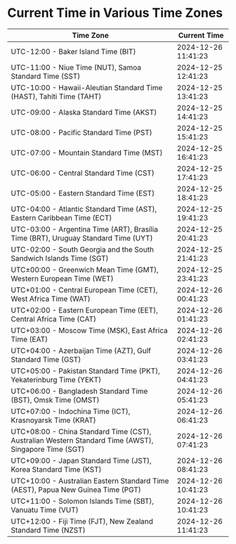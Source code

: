 # Current Time in Various Time Zones

| Time Zone | Current Time |
|-----------|--------------|
| UTC-12:00 - Baker Island Time (BIT) | 2024-12-26 11:41:23 |
| UTC-11:00 - Niue Time (NUT), Samoa Standard Time (SST) | 2024-12-25 12:41:23 |
| UTC-10:00 - Hawaii-Aleutian Standard Time (HAST), Tahiti Time (TAHT) | 2024-12-25 13:41:23 |
| UTC-09:00 - Alaska Standard Time (AKST) | 2024-12-25 14:41:23 |
| UTC-08:00 - Pacific Standard Time (PST) | 2024-12-25 15:41:23 |
| UTC-07:00 - Mountain Standard Time (MST) | 2024-12-25 16:41:23 |
| UTC-06:00 - Central Standard Time (CST) | 2024-12-25 17:41:23 |
| UTC-05:00 - Eastern Standard Time (EST) | 2024-12-25 18:41:23 |
| UTC-04:00 - Atlantic Standard Time (AST), Eastern Caribbean Time (ECT) | 2024-12-25 19:41:23 |
| UTC-03:00 - Argentina Time (ART), Brasília Time (BRT), Uruguay Standard Time (UYT) | 2024-12-25 20:41:23 |
| UTC-02:00 - South Georgia and the South Sandwich Islands Time (SGT) | 2024-12-25 21:41:23 |
| UTC±00:00 - Greenwich Mean Time (GMT), Western European Time (WET) | 2024-12-25 23:41:23 |
| UTC+01:00 - Central European Time (CET), West Africa Time (WAT) | 2024-12-26 00:41:23 |
| UTC+02:00 - Eastern European Time (EET), Central Africa Time (CAT) | 2024-12-26 01:41:23 |
| UTC+03:00 - Moscow Time (MSK), East Africa Time (EAT) | 2024-12-26 02:41:23 |
| UTC+04:00 - Azerbaijan Time (AZT), Gulf Standard Time (GST) | 2024-12-26 03:41:23 |
| UTC+05:00 - Pakistan Standard Time (PKT), Yekaterinburg Time (YEKT) | 2024-12-26 04:41:23 |
| UTC+06:00 - Bangladesh Standard Time (BST), Omsk Time (OMST) | 2024-12-26 05:41:23 |
| UTC+07:00 - Indochina Time (ICT), Krasnoyarsk Time (KRAT) | 2024-12-26 06:41:23 |
| UTC+08:00 - China Standard Time (CST), Australian Western Standard Time (AWST), Singapore Time (SGT) | 2024-12-26 07:41:23 |
| UTC+09:00 - Japan Standard Time (JST), Korea Standard Time (KST) | 2024-12-26 08:41:23 |
| UTC+10:00 - Australian Eastern Standard Time (AEST), Papua New Guinea Time (PGT) | 2024-12-26 10:41:23 |
| UTC+11:00 - Solomon Islands Time (SBT), Vanuatu Time (VUT) | 2024-12-26 10:41:23 |
| UTC+12:00 - Fiji Time (FJT), New Zealand Standard Time (NZST) | 2024-12-26 11:41:23 |
